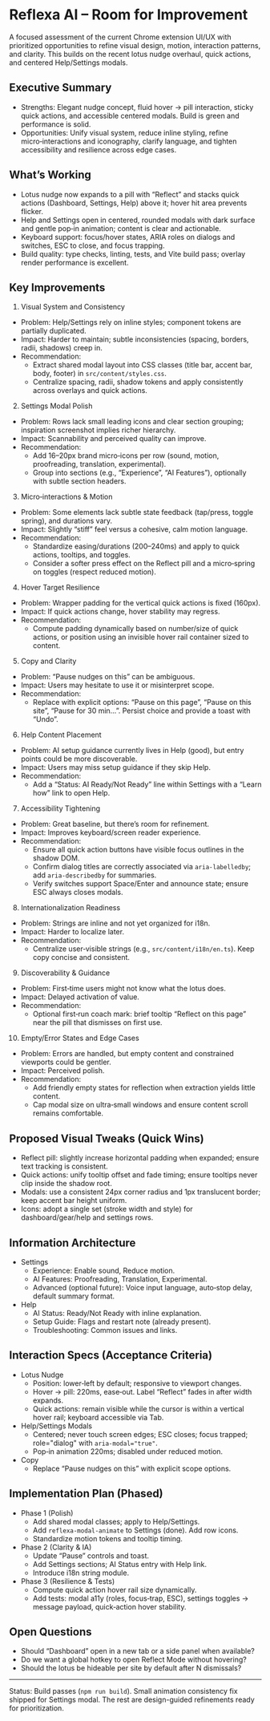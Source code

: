 # Reflexa AI – Room for Improvement

A focused assessment of the current Chrome extension UI/UX with prioritized opportunities to refine visual design, motion, interaction patterns, and clarity. This builds on the recent lotus nudge overhaul, quick actions, and centered Help/Settings modals.

## Executive Summary
- Strengths: Elegant nudge concept, fluid hover → pill interaction, sticky quick actions, and accessible centered modals. Build is green and performance is solid.
- Opportunities: Unify visual system, reduce inline styling, refine micro‑interactions and iconography, clarify language, and tighten accessibility and resilience across edge cases.

## What’s Working
- Lotus nudge now expands to a pill with “Reflect” and stacks quick actions (Dashboard, Settings, Help) above it; hover hit area prevents flicker.
- Help and Settings open in centered, rounded modals with dark surface and gentle pop‑in animation; content is clear and actionable.
- Keyboard support: focus/hover states, ARIA roles on dialogs and switches, ESC to close, and focus trapping.
- Build quality: type checks, linting, tests, and Vite build pass; overlay render performance is excellent.

## Key Improvements
1) Visual System and Consistency
- Problem: Help/Settings rely on inline styles; component tokens are partially duplicated.
- Impact: Harder to maintain; subtle inconsistencies (spacing, borders, radii, shadows) creep in.
- Recommendation:
  - Extract shared modal layout into CSS classes (title bar, accent bar, body, footer) in `src/content/styles.css`.
  - Centralize spacing, radii, shadow tokens and apply consistently across overlays and quick actions.

2) Settings Modal Polish
- Problem: Rows lack small leading icons and clear section grouping; inspiration screenshot implies richer hierarchy.
- Impact: Scannability and perceived quality can improve.
- Recommendation:
  - Add 16–20px brand micro‑icons per row (sound, motion, proofreading, translation, experimental).
  - Group into sections (e.g., “Experience”, “AI Features”), optionally with subtle section headers.

3) Micro‑interactions & Motion
- Problem: Some elements lack subtle state feedback (tap/press, toggle spring), and durations vary.
- Impact: Slightly “stiff” feel versus a cohesive, calm motion language.
- Recommendation:
  - Standardize easing/durations (200–240ms) and apply to quick actions, tooltips, and toggles.
  - Consider a softer press effect on the Reflect pill and a micro‑spring on toggles (respect reduced motion).

4) Hover Target Resilience
- Problem: Wrapper padding for the vertical quick actions is fixed (160px).
- Impact: If quick actions change, hover stability may regress.
- Recommendation:
  - Compute padding dynamically based on number/size of quick actions, or position using an invisible hover rail container sized to content.

5) Copy and Clarity
- Problem: “Pause nudges on this” can be ambiguous.
- Impact: Users may hesitate to use it or misinterpret scope.
- Recommendation:
  - Replace with explicit options: “Pause on this page”, “Pause on this site”, “Pause for 30 min…”. Persist choice and provide a toast with “Undo”.

6) Help Content Placement
- Problem: AI setup guidance currently lives in Help (good), but entry points could be more discoverable.
- Impact: Users may miss setup guidance if they skip Help.
- Recommendation:
  - Add a “Status: AI Ready/Not Ready” line within Settings with a “Learn how” link to open Help.

7) Accessibility Tightening
- Problem: Great baseline, but there’s room for refinement.
- Impact: Improves keyboard/screen reader experience.
- Recommendation:
  - Ensure all quick action buttons have visible focus outlines in the shadow DOM.
  - Confirm dialog titles are correctly associated via `aria-labelledby`; add `aria-describedby` for summaries.
  - Verify switches support Space/Enter and announce state; ensure ESC always closes modals.

8) Internationalization Readiness
- Problem: Strings are inline and not yet organized for i18n.
- Impact: Harder to localize later.
- Recommendation:
  - Centralize user‑visible strings (e.g., `src/content/i18n/en.ts`). Keep copy concise and consistent.

9) Discoverability & Guidance
- Problem: First‑time users might not know what the lotus does.
- Impact: Delayed activation of value.
- Recommendation:
  - Optional first‑run coach mark: brief tooltip “Reflect on this page” near the pill that dismisses on first use.

10) Empty/Error States and Edge Cases
- Problem: Errors are handled, but empty content and constrained viewports could be gentler.
- Impact: Perceived polish.
- Recommendation:
  - Add friendly empty states for reflection when extraction yields little content.
  - Cap modal size on ultra‑small windows and ensure content scroll remains comfortable.

## Proposed Visual Tweaks (Quick Wins)
- Reflect pill: slightly increase horizontal padding when expanded; ensure text tracking is consistent.
- Quick actions: unify tooltip offset and fade timing; ensure tooltips never clip inside the shadow root.
- Modals: use a consistent 24px corner radius and 1px translucent border; keep accent bar height uniform.
- Icons: adopt a single set (stroke width and style) for dashboard/gear/help and settings rows.

## Information Architecture
- Settings
  - Experience: Enable sound, Reduce motion.
  - AI Features: Proofreading, Translation, Experimental.
  - Advanced (optional future): Voice input language, auto‑stop delay, default summary format.
- Help
  - AI Status: Ready/Not Ready with inline explanation.
  - Setup Guide: Flags and restart note (already present).
  - Troubleshooting: Common issues and links.

## Interaction Specs (Acceptance Criteria)
- Lotus Nudge
  - Position: lower‑left by default; responsive to viewport changes.
  - Hover → pill: 220ms, ease‑out. Label “Reflect” fades in after width expands.
  - Quick actions: remain visible while the cursor is within a vertical hover rail; keyboard accessible via Tab.
- Help/Settings Modals
  - Centered; never touch screen edges; ESC closes; focus trapped; role="dialog" with `aria-modal="true"`.
  - Pop‑in animation 220ms; disabled under reduced motion.
- Copy
  - Replace “Pause nudges on this” with explicit scope options.

## Implementation Plan (Phased)
- Phase 1 (Polish)
  - Add shared modal classes; apply to Help/Settings.
  - Add `reflexa-modal-animate` to Settings (done). Add row icons.
  - Standardize motion tokens and tooltip timing.
- Phase 2 (Clarity & IA)
  - Update “Pause” controls and toast.
  - Add Settings sections; AI Status entry with Help link.
  - Introduce i18n string module.
- Phase 3 (Resilience & Tests)
  - Compute quick action hover rail size dynamically.
  - Add tests: modal a11y (roles, focus‑trap, ESC), settings toggles → message payload, quick‑action hover stability.

## Open Questions
- Should “Dashboard” open in a new tab or a side panel when available?
- Do we want a global hotkey to open Reflect Mode without hovering?
- Should the lotus be hideable per site by default after N dismissals?

---
Status: Build passes (`npm run build`). Small animation consistency fix shipped for Settings modal. The rest are design-guided refinements ready for prioritization.

